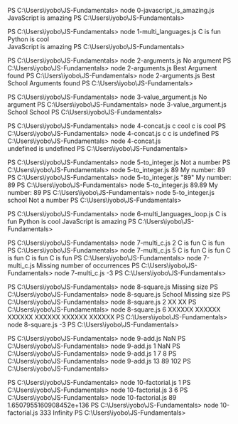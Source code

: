 PS C:\Users\iyobo\JS-Fundamentals> node 0-javascript_is_amazing.js 
JavaScript is amazing
PS C:\Users\iyobo\JS-Fundamentals> 

PS C:\Users\iyobo\JS-Fundamentals> node 1-multi_languages.js
C is fun
Python is cool       
JavaScript is amazing
PS C:\Users\iyobo\JS-Fundamentals> 

PS C:\Users\iyobo\JS-Fundamentals> node 2-arguments.js
No argument
PS C:\Users\iyobo\JS-Fundamentals> node 2-arguments.js Best
Argument found
PS C:\Users\iyobo\JS-Fundamentals> node 2-arguments.js Best School 
Arguments found
PS C:\Users\iyobo\JS-Fundamentals> 

PS C:\Users\iyobo\JS-Fundamentals> node 3-value_argument.js 
No argument
PS C:\Users\iyobo\JS-Fundamentals> node 3-value_argument.js  School
School
PS C:\Users\iyobo\JS-Fundamentals> 

PS C:\Users\iyobo\JS-Fundamentals> node 4-concat.js c cool
c is cool
PS C:\Users\iyobo\JS-Fundamentals> node 4-concat.js c
c is undefined
PS C:\Users\iyobo\JS-Fundamentals> node 4-concat.js  
undefined is undefined
PS C:\Users\iyobo\JS-Fundamentals> 

PS C:\Users\iyobo\JS-Fundamentals> node 5-to_integer.js 
Not a number
PS C:\Users\iyobo\JS-Fundamentals> node 5-to_integer.js 89
My number: 89
PS C:\Users\iyobo\JS-Fundamentals> node 5-to_integer.js "89"
My number: 89
PS C:\Users\iyobo\JS-Fundamentals> node 5-to_integer.js 89.89
My number: 89
PS C:\Users\iyobo\JS-Fundamentals> node 5-to_integer.js school
Not a number
PS C:\Users\iyobo\JS-Fundamentals>

PS C:\Users\iyobo\JS-Fundamentals> node 6-multi_languages_loop.js 
C is fun
Python is cool
JavaScript is amazing
PS C:\Users\iyobo\JS-Fundamentals> 

PS C:\Users\iyobo\JS-Fundamentals> node 7-multi_c.js 2
C is fun
C is fun
PS C:\Users\iyobo\JS-Fundamentals> node 7-multi_c.js 5
C is fun
C is fun
C is fun
C is fun
C is fun
PS C:\Users\iyobo\JS-Fundamentals> node 7-multi_c.js
Missing number of occurrences
PS C:\Users\iyobo\JS-Fundamentals> node 7-multi_c.js -3
PS C:\Users\iyobo\JS-Fundamentals> 

PS C:\Users\iyobo\JS-Fundamentals> node 8-square.js
Missing size
PS C:\Users\iyobo\JS-Fundamentals> node 8-square.js School
Missing size
PS C:\Users\iyobo\JS-Fundamentals> node 8-square.js 2
XX
XX
PS C:\Users\iyobo\JS-Fundamentals> node 8-square.js 6
XXXXXX
XXXXXX
XXXXXX
XXXXXX
XXXXXX
XXXXXX
PS C:\Users\iyobo\JS-Fundamentals> node 8-square.js -3
PS C:\Users\iyobo\JS-Fundamentals> 

PS C:\Users\iyobo\JS-Fundamentals> node 9-add.js 
NaN
PS C:\Users\iyobo\JS-Fundamentals> node 9-add.js 1
NaN
PS C:\Users\iyobo\JS-Fundamentals> node 9-add.js 1 7
8
PS C:\Users\iyobo\JS-Fundamentals> node 9-add.js 13 89
102
PS C:\Users\iyobo\JS-Fundamentals> 

PS C:\Users\iyobo\JS-Fundamentals> node 10-factorial.js
1
PS C:\Users\iyobo\JS-Fundamentals> node 10-factorial.js 3
6
PS C:\Users\iyobo\JS-Fundamentals> node 10-factorial.js 89
1.6507955160908452e+136
PS C:\Users\iyobo\JS-Fundamentals> node 10-factorial.js 333
Infinity
PS C:\Users\iyobo\JS-Fundamentals> 
